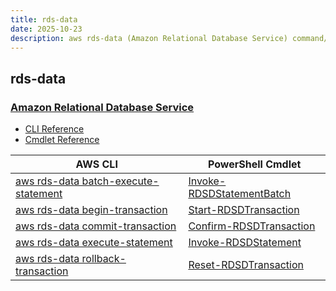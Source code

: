 ```yaml
---
title: rds-data
date: 2025-10-23
description: aws rds-data (Amazon Relational Database Service) command/cmdlet list.
---
```


## rds-data

### [Amazon Relational Database Service](https://aws.amazon.com/rds/)

* [CLI Reference](https://awscli.amazonaws.com/v2/documentation/api/latest/reference/rds-data/index.html)
* [Cmdlet Reference](https://docs.aws.amazon.com/powershell/latest/reference/items/AWS_RDS_DataService_cmdlets.html)

|AWS CLI|PowerShell Cmdlet|
|----|----|
|[aws rds-data batch-execute-statement](https://awscli.amazonaws.com/v2/documentation/api/latest/reference/rds-data/batch-execute-statement.html)|[Invoke-RDSDStatementBatch](https://docs.aws.amazon.com/powershell/latest/reference/items/Invoke-RDSDStatementBatch.html)|
|[aws rds-data begin-transaction](https://awscli.amazonaws.com/v2/documentation/api/latest/reference/rds-data/begin-transaction.html)|[Start-RDSDTransaction](https://docs.aws.amazon.com/powershell/latest/reference/items/Start-RDSDTransaction.html)|
|[aws rds-data commit-transaction](https://awscli.amazonaws.com/v2/documentation/api/latest/reference/rds-data/commit-transaction.html)|[Confirm-RDSDTransaction](https://docs.aws.amazon.com/powershell/latest/reference/items/Confirm-RDSDTransaction.html)|
|[aws rds-data execute-statement](https://awscli.amazonaws.com/v2/documentation/api/latest/reference/rds-data/execute-statement.html)|[Invoke-RDSDStatement](https://docs.aws.amazon.com/powershell/latest/reference/items/Invoke-RDSDStatement.html)|
|[aws rds-data rollback-transaction](https://awscli.amazonaws.com/v2/documentation/api/latest/reference/rds-data/rollback-transaction.html)|[Reset-RDSDTransaction](https://docs.aws.amazon.com/powershell/latest/reference/items/Reset-RDSDTransaction.html)|

